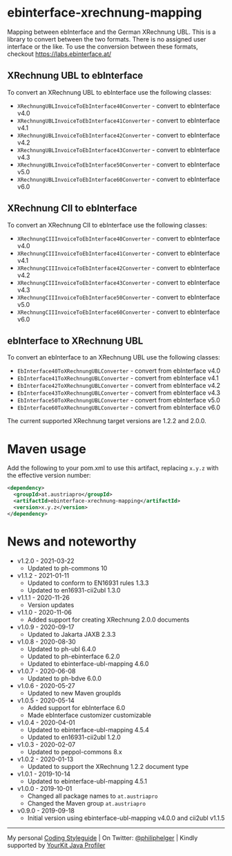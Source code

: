 # ebinterface-xrechnung-mapping

Mapping between ebInterface and the German XRechnung UBL.
This is a library to convert between the two formats.
There is no assigned user interface or the like.
To use the conversion between these formats, checkout https://labs.ebinterface.at/

## XRechnung UBL to ebInterface

To convert an XRechnung UBL to ebInterface use the following classes:
* `XRechnungUBLInvoiceToEbInterface40Converter` - convert to ebInterface v4.0
* `XRechnungUBLInvoiceToEbInterface41Converter` - convert to ebInterface v4.1
* `XRechnungUBLInvoiceToEbInterface42Converter` - convert to ebInterface v4.2
* `XRechnungUBLInvoiceToEbInterface43Converter` - convert to ebInterface v4.3
* `XRechnungUBLInvoiceToEbInterface50Converter` - convert to ebInterface v5.0
* `XRechnungUBLInvoiceToEbInterface60Converter` - convert to ebInterface v6.0

## XRechnung CII to ebInterface

To convert an XRechnung CII to ebInterface use the following classes:
* `XRechnungCIIInvoiceToEbInterface40Converter` - convert to ebInterface v4.0
* `XRechnungCIIInvoiceToEbInterface41Converter` - convert to ebInterface v4.1
* `XRechnungCIIInvoiceToEbInterface42Converter` - convert to ebInterface v4.2
* `XRechnungCIIInvoiceToEbInterface43Converter` - convert to ebInterface v4.3
* `XRechnungCIIInvoiceToEbInterface50Converter` - convert to ebInterface v5.0
* `XRechnungCIIInvoiceToEbInterface60Converter` - convert to ebInterface v6.0

## ebInterface to XRechnung UBL

To convert an ebInterface to an XRechnung UBL use the following classes:
* `EbInterface40ToXRechnungUBLConverter` - convert from ebInterface v4.0
* `EbInterface41ToXRechnungUBLConverter` - convert from ebInterface v4.1
* `EbInterface42ToXRechnungUBLConverter` - convert from ebInterface v4.2
* `EbInterface43ToXRechnungUBLConverter` - convert from ebInterface v4.3
* `EbInterface50ToXRechnungUBLConverter` - convert from ebInterface v5.0
* `EbInterface60ToXRechnungUBLConverter` - convert from ebInterface v6.0

The current supported XRechnung target versions are 1.2.2 and 2.0.0.

# Maven usage

Add the following to your pom.xml to use this artifact, replacing `x.y.z` with the effective version number:

```xml
<dependency>
  <groupId>at.austriapro</groupId>
  <artifactId>ebinterface-xrechnung-mapping</artifactId>
  <version>x.y.z</version>
</dependency>
```

# News and noteworthy

* v1.2.0 - 2021-03-22
    * Updated to ph-commons 10
* v1.1.2 - 2021-01-11
    * Updated to conform to EN16931 rules 1.3.3
    * Updated to en16931-cii2ubl 1.3.0
* v1.1.1 - 2020-11-26
    * Version updates
* v1.1.0 - 2020-11-06
    * Added support for creating XRechnung 2.0.0 documents
* v1.0.9 - 2020-09-17
    * Updated to Jakarta JAXB 2.3.3
* v1.0.8 - 2020-08-30
    * Updated to ph-ubl 6.4.0
    * Updated to ph-ebinterface 6.2.0
    * Updated to ebinterface-ubl-mapping 4.6.0
* v1.0.7 - 2020-06-08
    * Updated to ph-bdve 6.0.0
* v1.0.6 - 2020-05-27
    * Updated to new Maven groupIds
* v1.0.5 - 2020-05-14
    * Added support for ebInterface 6.0
    * Made ebInterface customizer customizable
* v1.0.4 - 2020-04-01
    * Updated to ebinterface-ubl-mapping 4.5.4
    * Updated to en16931-cii2ubl 1.2.0
* v1.0.3 - 2020-02-07
    * Updated to peppol-commons 8.x
* v1.0.2 - 2020-01-13
    * Updated to support the XRechnung 1.2.2 document type
* v1.0.1 - 2019-10-14
    * Updated to ebinterface-ubl-mapping 4.5.1
* v1.0.0 - 2019-10-01
    * Changed all package names to `at.austriapro`
    * Changed the Maven group `at.austriapro`
* v0.9.0 - 2019-09-18
    * Initial version using ebinterface-ubl-mapping v4.0.0 and cii2ubl v1.1.5

---

My personal [Coding Styleguide](https://github.com/phax/meta/blob/master/CodingStyleguide.md) |
On Twitter: <a href="https://twitter.com/philiphelger">@philiphelger</a> |
Kindly supported by [YourKit Java Profiler](https://www.yourkit.com)
